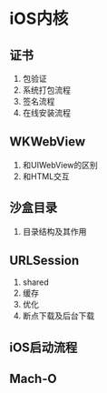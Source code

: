 # iOS内核

## 证书

1. 包验证
2. 系统打包流程
3. 签名流程
4. 在线安装流程

## WKWebView

1. 和UIWebView的区别
2. 和HTML交互

## 沙盒目录

1. 目录结构及其作用

## URLSession

1. shared
2. 缓存
3. 优化
4. 断点下载及后台下载

## iOS启动流程

## Mach-O
